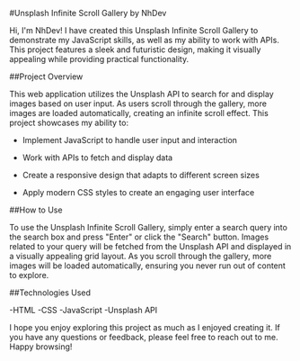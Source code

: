 #Unsplash Infinite Scroll Gallery by NhDev


Hi, I'm NhDev! I have created this Unsplash Infinite Scroll Gallery to demonstrate my JavaScript skills, as well as my ability to work with APIs. This project features a sleek and futuristic design, making it visually appealing while providing practical functionality.

##Project Overview

This web application utilizes the Unsplash API to search for and display images based on user input. As users scroll through the gallery, more images are loaded automatically, creating an infinite scroll effect. This project showcases my ability to:

- Implement JavaScript to handle user input and interaction

- Work with APIs to fetch and display data

- Create a responsive design that adapts to different screen sizes

- Apply modern CSS styles to create an engaging user interface

##How to Use


To use the Unsplash Infinite Scroll Gallery, simply enter a search query into the search box and press "Enter" or click the "Search" button. Images related to your query will be fetched from the Unsplash API and displayed in a visually appealing grid layout. As you scroll through the gallery, more images will be loaded automatically, ensuring you never run out of content to explore.

##Technologies Used

-HTML
-CSS
-JavaScript
-Unsplash API

I hope you enjoy exploring this project as much as I enjoyed creating it. If you have any questions or feedback, please feel free to reach out to me. Happy browsing!
